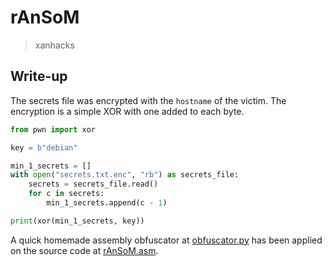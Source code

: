 # rAnSoM

> xanhacks

## Write-up

The secrets file was encrypted with the `hostname` of the victim. The encryption is a simple XOR with one added to each byte.

```python
from pwn import xor

key = b"debian"

min_1_secrets = []
with open("secrets.txt.enc", "rb") as secrets_file:
    secrets = secrets_file.read()
    for c in secrets:
        min_1_secrets.append(c - 1)

print(xor(min_1_secrets, key))
```

A quick homemade assembly obfuscator at [obfuscator.py](obfuscator.py) has been applied on the source code at [rAnSoM.asm](rAnSoM.asm).

